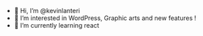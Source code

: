 - 👋 Hi, I’m @kevinlanteri
- 👀 I’m interested in WordPress, Graphic arts and new features ! 
- 🌱 I’m currently learning react

<!---
kevinlanteri/kevinlanteri is a ✨ special ✨ repository because its `README.md` (this file) appears on your GitHub profile.
You can click the Preview link to take a look at your changes.
--->

